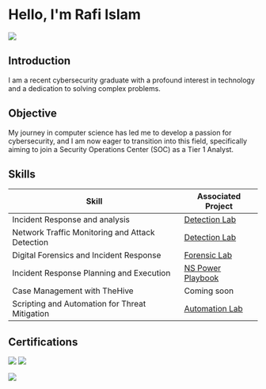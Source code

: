 # Hello, I'm Rafi Islam
<a href="https://www.linkedin.com/in/rashedulrafi/"><img src="https://img.shields.io/badge/-LinkedIn-0072b1?&style=for-the-badge&logo=linkedin&logoColor=white" /></a>

## Introduction

I am a recent cybersecurity graduate with a profound interest in technology and a dedication to solving complex problems.

## Objective

My journey in computer science has led me to develop a passion for cybersecurity, and I am now eager to transition into this field, specifically aiming to join a Security Operations Center (SOC) as a Tier 1 Analyst.

## Skills

| Skill                                         | Associated Project         |
|-----------------------------------------------|----------------------------|
| Incident Response and analysis          | <a href="https://drive.google.com/file/d/1u3ilND4wXWKbAqs5R25viWgJ5qkOVeCV/view?usp=sharing">Detection Lab</a>|
| Network Traffic Monitoring and Attack Detection | <a href="https://google.com">Detection Lab</a>|
| Digital Forensics and Incident Response        | <a href="https://github.com/rafiislam77/Forensic-Lab">Forensic Lab</a>|
| Incident Response Planning and Execution      |<a href="https://github.com/rafiislam77/incident-Response-/blob/main/README.md">NS Power Playbook</a>|
| Case Management with TheHive                  | Coming soon|
| Scripting and Automation for Threat Mitigation |<a href="https://github.com/rafiislam77/Automation-Lab/edit/main/README.md">Automation Lab</a>|

## Certifications
<div>
<img src="https://img.shields.io/badge/-COMPTIA Security%2B Loading..-FF0000?&style=for-the-badge&logo=CompTIA&logoColor=white"/>
<a href="https://www.credly.com/badges/9fb90bc9-3354-4a18-84a4-139dc471e080/public_url"><img src="https://img.shields.io/badge/-IBM Cybersecurity Analyst Professional Certificate-000080?&style=for-the-badge&logoColor=white" />
  
<a href="https://www.credly.com/badges/8578703a-d6ff-40fa-91e3-1bc9c59a8c9c/public_url"><img src="https://img.shields.io/badge/-Cisco Cybersecurity Fundamental-006400?&style=for-the-badge&logoColor=white" />
</div>
